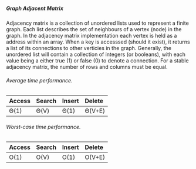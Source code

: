 ##### Graph Adjacent Matrix

Adjacency matrix is a collection of unordered lists used to represent a finite graph. Each list describes the set of neighbours of a vertex (node) in the graph. In the adjacency matrix implementation each vertex is held as a address within an array. When a key is accesssed (should it exist), it returns a list of its connections to other verticies in the graph. Generally, the unordered list will contain a collection of integers (or booleans), with each value being a either true (1) or false (0) to denote a connection. For a stable adjacency matrix, the number of rows and columns must be equal.

###### Average time performance.

| Access    | Search    | Insert   | Delete |
| :---      | :---      | :---     | :---   |
| Θ(1)      | Θ(V)      | Θ(1)     | Θ(V+E) |

###### Worst-case time performance.

| Access   | Search    | Insert    | Delete |
| :---     | :---      | :---      | :---   |
| O(1)     | O(V)      | O(1)      | O(V+E) |
